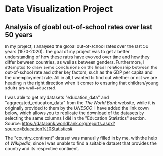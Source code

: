 # Data Visualization Project
## Analysis of gloabl out-of-school rates over last 50 years

In my project, I analysed the global out-of-school rates over the last 50 years (1970-2020). The goal of my project was to get a better understanding of how these rates have evolved over time and how they differ between countries, as well as between genders. Furthermore, I attempted to draw some conclusions on the linear relationship between the out-of-school rate and other key factors, such as the GDP per capita and the unemployment rate. All in all, I wanted to find out whether or not we are heading in the right direction when it comes to ensuring that children/young adults are well-educated.

I was able to get my datasets "education_data" and "aggregated_education_data" from the *The World Bank* website, while it is originally provided to them by the *UNESCO*. I have added the link down below, which allows you to replicate the download of the datasets by selecting the same columns I did in the "Education Statistics" section.
Source:
https://databank.worldbank.org/reports.aspx?source=Education%20Statistics#

The "country_continent" dataset was manually filled in by me, with the help of *Wikipedia*, since I was unable to find a suitable dataset that provides the country and its respective continent.
